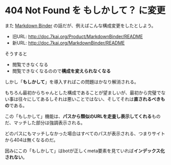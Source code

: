 # 404 Not Found を もしかして？ に変更

また <a href="http://doc.7kai.org">Markdown Binder</a> の話だが、例えばこんな構成変更をしたとしよう。

- 旧URL: <http://doc.7kai.org/Product/MarkdownBinder/README>
- 新URL: <http://doc.7kai.org/MarkdownBinder/README>

そうすると

- 閲覧できなくなる
- 閲覧できなくなるのので**構成を変えられなくなる**

しかし「**もしかして**」を導入すればこの問題はかなり解消される。

もちろん最初からちゃんとした構成であることが望ましいが、最初から完璧でない事は往々にしてあるしそれは悪いことではない、そしてそれは**直されるべきもの**である。

この「もしかして」機能は、**パスから類似のURLを走査し表示してくれる**ものだ、マッチした部分は強調表示される。

どのパスにもマッチしなかった場合はすべてのパスが表示される、つまりサイトから404は無くなるのだ。

因みにこの「もしかして」はbotが正しくmeta要素を見ていれば**インデックス化されない**。
